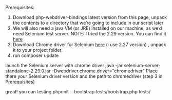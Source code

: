 Prerequisites:
1) Download php-webdriver-bindings latest version from this page, unpack the contents to a directory that we’re going to include in our script later
2) We will also need a java VM (or JRE) installed on our machine, as we’d need Selenium test server. NOTE: I tried the 2.29 version. You can find it [here](https://lamp-dev.com/wp-content/uploads/selenium-server-standalone-2.29.0.zip)
3) Download Chrome driver for Selenium [here](https://chromedriver.storage.googleapis.com/index.html) (i use 2.27 version) , unpack it to your project folder.
4) run composer update

launch the Selenium server with chrome driver
    java -jar selenium-server-standalone-2.29.0.jar -Dwebdriver.chrome.driver="chromedriver"
Place there your Selenium driver version and the path to chromedriver (step 3 in Prerequisites)

great! you can testing
    phpunit --bootstrap tests/bootstrap.php tests/

